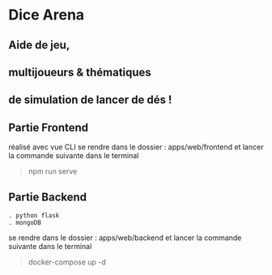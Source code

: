 # Dice Arena
## Aide de jeu, 
## multijoueurs & thématiques
## de simulation de lancer de dés !


## Partie Frontend
réalisé avec vue CLI
se rendre dans le dossier : apps/web/frontend
et lancer la commande suivante dans le terminal
>npm run serve

## Partie Backend
    . python flask
    . mongoDB

se rendre dans le dossier : apps/web/backend
et lancer la commande suivante dans le terminal
>docker-compose up -d






